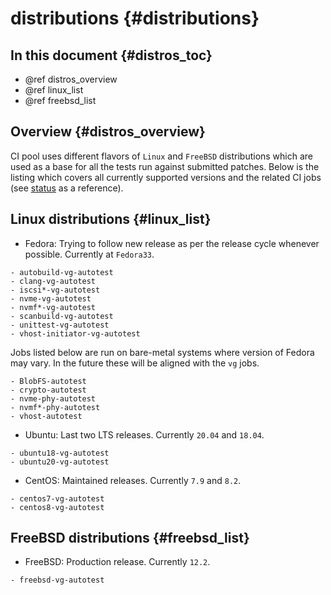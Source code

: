 # distributions {#distributions}

## In this document {#distros_toc}

* @ref distros_overview
* @ref linux_list
* @ref freebsd_list

## Overview {#distros_overview}

CI pool uses different flavors of `Linux` and `FreeBSD` distributions which are
used as a base for all the tests run against submitted patches. Below is the
listing which covers all currently supported versions and the related CI
jobs (see [status](https://ci.spdk.io) as a reference).

## Linux distributions {#linux_list}

* Fedora: Trying to follow new release as per the release cycle whenever
          possible. Currently at `Fedora33`.

```list
- autobuild-vg-autotest
- clang-vg-autotest
- iscsi*-vg-autotest
- nvme-vg-autotest
- nvmf*-vg-autotest
- scanbuild-vg-autotest
- unittest-vg-autotest
- vhost-initiator-vg-autotest
```

Jobs listed below are run on bare-metal systems where version of
Fedora may vary. In the future these will be aligned with the
`vg` jobs.

```list
- BlobFS-autotest
- crypto-autotest
- nvme-phy-autotest
- nvmf*-phy-autotest
- vhost-autotest
```

* Ubuntu: Last two LTS releases. Currently `20.04` and `18.04`.

```list
- ubuntu18-vg-autotest
- ubuntu20-vg-autotest
```

* CentOS: Maintained releases. Currently `7.9` and `8.2`.

```list
- centos7-vg-autotest
- centos8-vg-autotest
```

## FreeBSD distributions {#freebsd_list}

* FreeBSD: Production release. Currently `12.2`.

```list
- freebsd-vg-autotest
```
